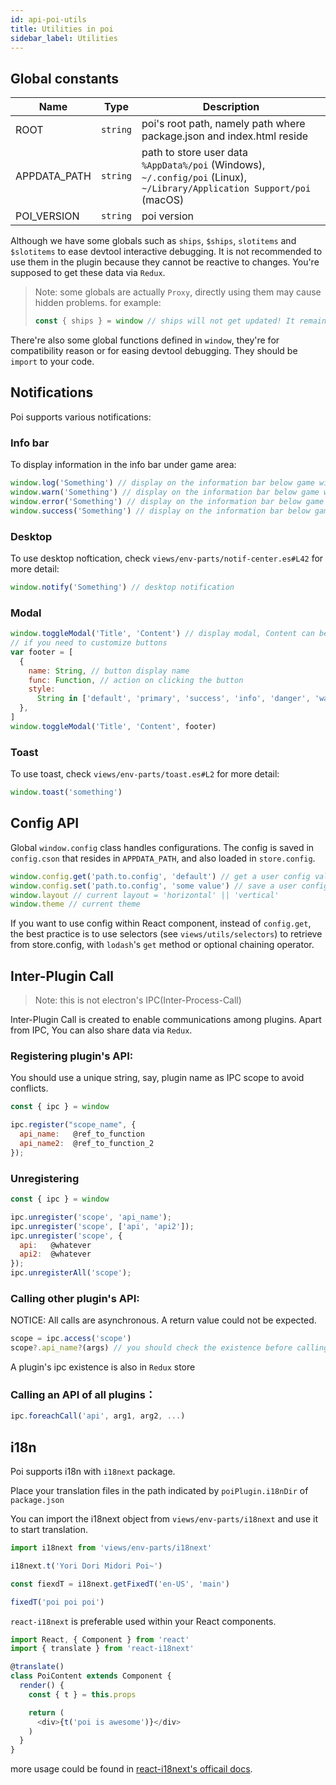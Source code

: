 ```yaml
---
id: api-poi-utils
title: Utilities in poi
sidebar_label: Utilities
---
```


## Global constants

| Name | Type | Description |
|---|:---:|----|
|ROOT| `string`| poi's root path, namely path where package.json and index.html reside |
|APPDATA_PATH | `string` | path to store user data <br/> `%AppData%/poi` (Windows), <br/> `~/.config/poi` (Linux), <br/> `~/Library/Application Support/poi` (macOS) |
| POI_VERSION | `string` | poi version |

Although we have some globals such as `ships`, `$ships`, `slotitems` and `$slotitems` to ease devtool interactive debugging. It is not recommended to use them in the plugin because they cannot be reactive to changes. You're supposed to get these data via `Redux`.

> Note: some globals are actually `Proxy`, directly using them may cause hidden problems. for example:
> ```javascript
> const { ships } = window // ships will not get updated! It remains the same data as when it is declared
> ```

There're also some global functions defined in `window`, they're for compatibility reason or for easing devtool debugging. They should be `import` to your code.

## Notifications

Poi supports various notifications:

### Info bar

To display information in the info bar under game area:

```javascript
window.log('Something') // display on the information bar below game window
window.warn('Something') // display on the information bar below game window
window.error('Something') // display on the information bar below game window
window.success('Something') // display on the information bar below game window
```
### Desktop

To use desktop noftication, check `views/env-parts/notif-center.es#L42` for more detail:

```javascript
window.notify('Something') // desktop notification
```

### Modal

```javascript
window.toggleModal('Title', 'Content') // display modal, Content can be HTML
// if you need to customize buttons
var footer = [
  {
    name: String, // button display name
    func: Function, // action on clicking the button
    style:
      String in ['default', 'primary', 'success', 'info', 'danger', 'warning'], // button style
  },
]
window.toggleModal('Title', 'Content', footer)
```

### Toast

To use toast, check `views/env-parts/toast.es#L2` for more detail:

```javascript
window.toast('something')
```

## Config API

Global `window.config` class handles configurations. The config is saved in `config.cson` that resides in `APPDATA_PATH`, and also loaded in `store.config`.

```javascript
window.config.get('path.to.config', 'default') // get a user config value, if fail, return the default value (NOT RECOMMENDED, SEE BELOW)
window.config.set('path.to.config', 'some value') // save a user config value, not providing value will delete the config path
window.layout // current layout = 'horizontal' || 'vertical'
window.theme // current theme
```

If you want to use config within React component, instead of `config.get`, the best practice is to use selectors (see `views/utils/selectors`) to retrieve from store.config, with `lodash`'s `get` method or optional chaining operator.

## Inter-Plugin Call

> Note: this is not electron's IPC(Inter-Process-Call)

Inter-Plugin Call is created to enable communications among plugins. Apart from IPC, You can also share data via `Redux`.

### Registering plugin's API:
You should use a unique string, say, plugin name as IPC scope to avoid conflicts.

```javascript
const { ipc } = window

ipc.register("scope_name", {
  api_name:   @ref_to_function
  api_name2:  @ref_to_function_2
});
```

### Unregistering

```javascript
const { ipc } = window

ipc.unregister('scope', 'api_name');
ipc.unregister('scope', ['api', 'api2']);
ipc.unregister('scope', {
  api:   @whatever
  api2:  @whatever
});
ipc.unregisterAll('scope');
```

### Calling other plugin's API:
NOTICE: All calls are asynchronous. A return value could not be expected.

```javascript
scope = ipc.access('scope')
scope?.api_name?(args) // you should check the existence before calling to avoid exceptions
```

A plugin's ipc existence is also in `Redux` store

### Calling an API of all plugins：

```javascript
ipc.foreachCall('api', arg1, arg2, ...)
```

## i18n

Poi supports i18n with `i18next` package.

Place your translation files in the path indicated by `poiPlugin.i18nDir` of `package.json`

You can import the i18next object from `views/env-parts/i18next` and use it to start translation.

```javascript
import i18next from 'views/env-parts/i18next'

i18next.t('Yori Dori Midori Poi~')

const fiexdT = i18next.getFixedT('en-US', 'main')

fixedT('poi poi poi')
```
 `react-i18next` is preferable used within your React components.

```javascript
import React, { Component } from 'react'
import { translate } from 'react-i18next'

@translate()
class PoiContent extends Component {
  render() {
    const { t } = this.props

    return (
      <div>{t('poi is awesome')}</div>
    )
  }
}
```

more usage could be found in [react-i18next's officail docs](https://react.i18next.com/).
